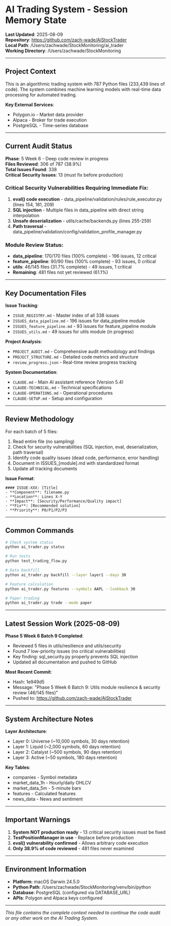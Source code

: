 # AI Trading System - Session Memory State

**Last Updated**: 2025-08-09  
**Repository**: https://github.com/zach-wade/AiStockTrader  
**Local Path**: /Users/zachwade/StockMonitoring/ai_trader  
**Working Directory**: /Users/zachwade/StockMonitoring  

---

## Project Context

This is an algorithmic trading system with 787 Python files (233,439 lines of code). The system combines machine learning models with real-time data processing for automated trading.

**Key External Services**:
- Polygon.io - Market data provider
- Alpaca - Broker for trade execution
- PostgreSQL - Time-series database

---

## Current Audit Status

**Phase**: 5 Week 6 - Deep code review in progress  
**Files Reviewed**: 306 of 787 (38.9%)  
**Total Issues Found**: 338  
**Critical Security Issues**: 13 (must fix before production)

### Critical Security Vulnerabilities Requiring Immediate Fix:
1. **eval() code execution** - data_pipeline/validation/rules/rule_executor.py (lines 154, 181, 209)
2. **SQL injection** - Multiple files in data_pipeline with direct string interpolation
3. **Unsafe deserialization** - utils/cache/backends.py (lines 255-259)
4. **Path traversal** - data_pipeline/validation/config/validation_profile_manager.py

### Module Review Status:
- **data_pipeline**: 170/170 files (100% complete) - 196 issues, 12 critical
- **feature_pipeline**: 90/90 files (100% complete) - 93 issues, 0 critical  
- **utils**: 46/145 files (31.7% complete) - 49 issues, 1 critical
- **Remaining**: 481 files not yet reviewed (61.1%)

---

## Key Documentation Files

**Issue Tracking**:
- `ISSUE_REGISTRY.md` - Master index of all 338 issues
- `ISSUES_data_pipeline.md` - 196 issues for data_pipeline module
- `ISSUES_feature_pipeline.md` - 93 issues for feature_pipeline module
- `ISSUES_utils.md` - 49 issues for utils module (in progress)

**Project Analysis**:
- `PROJECT_AUDIT.md` - Comprehensive audit methodology and findings
- `PROJECT_STRUCTURE.md` - Detailed code metrics and structure
- `review_progress.json` - Real-time review progress tracking

**System Documentation**:
- `CLAUDE.md` - Main AI assistant reference (Version 5.4)
- `CLAUDE-TECHNICAL.md` - Technical specifications
- `CLAUDE-OPERATIONS.md` - Operational procedures
- `CLAUDE-SETUP.md` - Setup and configuration

---

## Review Methodology

For each batch of 5 files:
1. Read entire file (no sampling)
2. Check for security vulnerabilities (SQL injection, eval, deserialization, path traversal)
3. Identify code quality issues (dead code, performance, error handling)
4. Document in ISSUES_[module].md with standardized format
5. Update all tracking documents

**Issue Format**:
```
#### ISSUE-XXX: [Title]
- **Component**: filename.py
- **Location**: Lines X-Y
- **Impact**: [Security/Performance/Quality impact]
- **Fix**: [Recommended solution]
- **Priority**: P0/P1/P2/P3
```

---

## Common Commands

```bash
# Check system status
python ai_trader.py status

# Run tests
python test_trading_flow.py

# Data backfill
python ai_trader.py backfill --layer layer1 --days 30

# Feature calculation
python ai_trader.py features --symbols AAPL --lookback 30

# Paper trading
python ai_trader.py trade --mode paper
```

---

## Latest Session Work (2025-08-09)

**Phase 5 Week 6 Batch 9 Completed**:
- Reviewed 5 files in utils/resilience and utils/security
- Found 7 low-priority issues (no critical vulnerabilities)
- Key finding: sql_security.py properly prevents SQL injection
- Updated all documentation and pushed to GitHub

**Most Recent Commit**:
- Hash: 1e949d5
- Message: "Phase 5 Week 6 Batch 9: Utils module resilience & security review (46/145 files)"
- Pushed to: https://github.com/zach-wade/AiStockTrader

---

## System Architecture Notes

**Layer Architecture**:
- Layer 0: Universe (~10,000 symbols, 30 days retention)
- Layer 1: Liquid (~2,000 symbols, 60 days retention)
- Layer 2: Catalyst (~500 symbols, 90 days retention)
- Layer 3: Active (~50 symbols, 180 days retention)

**Key Tables**:
- companies - Symbol metadata
- market_data_1h - Hourly/daily OHLCV
- market_data_5m - 5-minute bars
- features - Calculated features
- news_data - News and sentiment

---

## Important Warnings

1. **System NOT production ready** - 13 critical security issues must be fixed
2. **TestPositionManager in use** - Replace before production
3. **eval() vulnerability confirmed** - Allows arbitrary code execution
4. **Only 38.9% of code reviewed** - 481 files never examined

---

## Environment Information

- **Platform**: macOS Darwin 24.5.0
- **Python Path**: /Users/zachwade/StockMonitoring/venv/bin/python
- **Database**: PostgreSQL (configured via DATABASE_URL)
- **APIs**: Polygon and Alpaca keys configured

---

*This file contains the complete context needed to continue the code audit or any other work on the AI Trading System.*